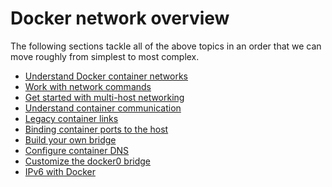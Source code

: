 <!--[metadata]>
+++
title = "Network configuration"
description = "Docker networking"
keywords = ["network, networking, bridge, docker,  documentation"]
[menu.engine]
identifier="smn_networking"
parent= "mn_use_docker"
weight=7
+++
<![end-metadata]-->

# Docker network overview

The following sections tackle all of the above topics in an order that we can move roughly from simplest to most complex.

- [Understand Docker container networks](dockernetworks.md)
- [Work with network commands](work-with-networks.md)
- [Get started with multi-host networking](get-started-overlay.md)
- [Understand container communication](container-communication.md)
- [Legacy container links](dockerlinks.md)
- [Binding container ports to the host](binding.md)
- [Build your own bridge](build-bridges.md)
- [Configure container DNS](configure-dns.md)
- [Customize the docker0 bridge](custom-docker0.md)  
- [IPv6 with Docker](ipv6.md)  
